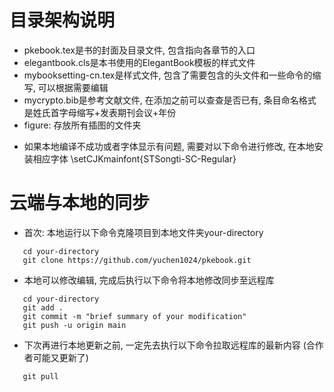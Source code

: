 # 目录架构说明
* pkebook.tex是书的封面及目录文件, 包含指向各章节的入口
* elegantbook.cls是本书使用的ElegantBook模板的样式文件
* mybooksetting-cn.tex是样式文件, 包含了需要包含的头文件和一些命令的缩写, 可以根据需要编辑
* mycrypto.bib是参考文献文件, 在添加之前可以查查是否已有, 条目命名格式是姓氏首字母缩写+发表期刊会议+年份
* figure: 存放所有插图的文件夹

- 如果本地编译不成功或者字体显示有问题, 需要对以下命令进行修改, 在本地安装相应字体
\setCJKmainfont{STSongti-SC-Regular}

# 云端与本地的同步
* 首次: 本地运行以下命令克隆项目到本地文件夹your-directory

``` 
   cd your-directory
   git clone https://github.com/yuchen1024/pkebook.git
```
* 本地可以修改编辑, 完成后执行以下命令将本地修改同步至远程库

```
   cd your-directory
   git add .
   git commit -m "brief summary of your modification"
   git push -u origin main
```

* 下次再进行本地更新之前, 一定先去执行以下命令拉取远程库的最新内容 (合作者可能又更新了)

```
   git pull
```

